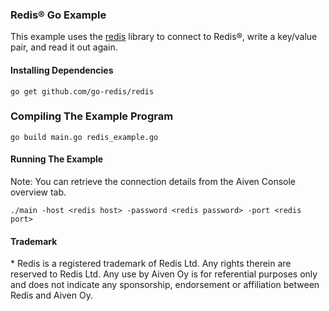 ### Redis® Go Example

This example uses the [redis](https://github.com/go-redis/redis) library to connect to Redis®, write a key/value pair, and read it out again.

#### Installing Dependencies  

```
go get github.com/go-redis/redis
```

### Compiling The Example Program

```
go build main.go redis_example.go
```

#### Running The Example
Note: You can retrieve the connection details from the Aiven Console overview tab.
```
./main -host <redis host> -password <redis password> -port <redis port>
```

#### Trademark
\* Redis is a registered trademark of Redis Ltd. Any rights therein are reserved to Redis Ltd. Any use by Aiven Oy is for referential purposes only and does not indicate any sponsorship, endorsement or affiliation between Redis and Aiven Oy.